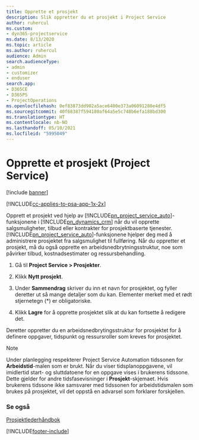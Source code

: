 ```yaml
---
title: Opprette et prosjekt
description: Slik oppretter du et prosjekt i Project Service
author: ruhercul
ms.custom:
- dyn365-projectservice
ms.date: 8/13/2020
ms.topic: article
ms.author: ruhercul
audience: Admin
search.audienceType:
- admin
- customizer
- enduser
search.app:
- D365CE
- D365PS
- ProjectOperations
ms.openlocfilehash: 0ef83873dd902a5ace6400e373a06091280e4df5
ms.sourcegitcommit: 40f68387f594180af64a5e5c748b6efa188bd300
ms.translationtype: HT
ms.contentlocale: nb-NO
ms.lasthandoff: 05/10/2021
ms.locfileid: "5995049"
---
```

# <a name="create-a-project-project-service"></a>Opprette et prosjekt (Project Service)

[!include [banner](../includes/psa-now-project-operations.md)]

[!INCLUDE[cc-applies-to-psa-app-1x-2x](../includes/cc-applies-to-psa-app-1x-2x.md)]

Opprett et prosjekt ved hjelp av [!INCLUDE[pn_project_service_auto](../includes/pn-project-service-auto.md)]-funksjonene i [!INCLUDE[pn_dynamics_crm](../includes/pn-dynamics-crm.md)] når du vil opprette salgsmuligheter, tilbud eller kontrakter for prosjektbaserte tjenester. [!INCLUDE[pn_project_service_auto](../includes/pn-project-service-auto.md)]-funksjonene hjelper deg med å administrere prosjektet fra salgsmulighet til fullføring. Når du oppretter et prosjekt, må du også opprette en arbeidsnedbrytningsstruktur, noe som påvirker tilbud, kostnadsestimater og ressursbehandling.  
  
1.  Gå til **Project Service > Prosjekter**.  
  
2.  Klikk **Nytt prosjekt**.  
  
3.  Under **Sammendrag** skriver du inn et navn for prosjektet, og fyller deretter ut så mange detaljer som du kan. Elementer merket med et rødt stjernetegn (*) er obligatoriske.  
  
4.  Klikk **Lagre** for å opprette prosjektet slik at du kan fortsette å redigere det.  
  
Deretter oppretter du en arbeidsnedbrytingsstruktur for prosjektet for å definere oppgaver, tidspunkt og ressursroller som kreves for prosjektet.  

> [!NOTE]
> Under planlegging respekterer Project Service Automation tidssonen for **Arbeidstid**-malen som er brukt. Når du viser tidsplanoppgavene, vil imidlertid start- og sluttdatoene for en oppgave vises i brukerens tidssone. Dette gjelder for andre tidsfasevisninger i **Prosjekt**-skjemaet. Hvis brukerens tidssone ikke samsvarer med tidssonen for arbeidstidsmalen som brukes på prosjektet, vil det oppstå en advarsel som forklarer forskjellen. 
  
### <a name="see-also"></a>Se også  
 [Prosjektlederhåndbok](../psa/project-manager-guide.md)


[!INCLUDE[footer-include](../includes/footer-banner.md)]